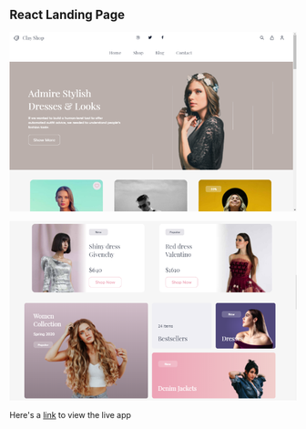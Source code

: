 ## React Landing Page

![Screenshots](https://github.com/OrekuD/react-clay-shop/blob/master/src/assets/screenshots/1.png?raw=true)

![Screenshot 2](https://github.com/OrekuD/react-clay-shop/blob/master/src/assets/screenshots/2.png?raw=true)

Here's a [link](https://clay-shop.netlify.app/) to view the live app
